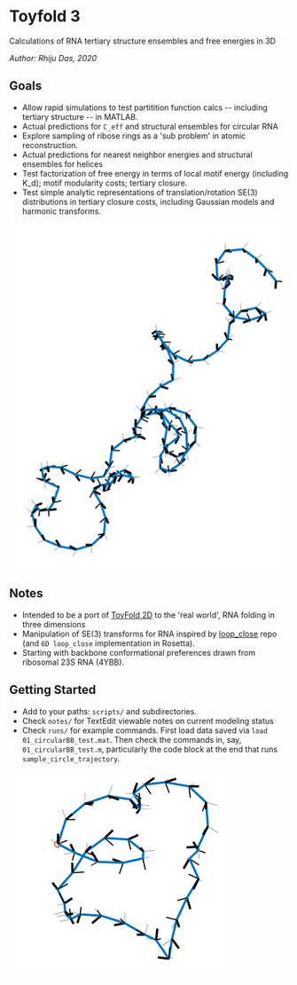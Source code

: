 # Toyfold 3
Calculations of RNA tertiary structure ensembles and free energies in 3D

_Author: Rhiju Das, 2020_

## Goals
* Allow rapid simulations to test partitition function calcs -- including tertiary structure -- in MATLAB.
* Actual predictions for `C_eff` and structural ensembles for circular RNA
* Explore sampling of ribose rings as a 'sub problem' in atomic reconstruction.
* Actual predictions for nearest neighbor energies and structural ensembles for helices
* Test factorization of free energy in terms of local motif energy (including K_d); motif modularity costs; tertiary closure.
* Test simple analytic representations of translation/rotation SE(3) distributions in tertiary closure costs, including Gaussian models and harmonic transforms.

![Example trace of random conformation](notes/01_ToyFold3D_NOTES.rtfd/Screen%20Shot%202020-05-25%20at%2012.13.29%20PM.png)

## Notes
* Intended to be a port of [ToyFold 2D](https://github.com/rhiju/toyfold2_rhiju/) to the 'real world', RNA folding in three dimensions
* Manipulation of SE(3) transforms for RNA inspired by [loop_close](https://github.com/rhiju/loop_close) repo (and `6D loop_close` implementation in Rosetta). 
* Starting with backbone conformational preferences drawn from ribosomal 23S RNA (4YBB).

## Getting Started
* Add to your paths: `scripts/` and subdirectories.
* Check `notes/` for TextEdit viewable notes on current modeling status
* Check `runs/` for example commands. First load data saved via `load 01_circularBB_test.mat`. Then check the commands in, say, `01_circularBB_test.m`, particularly the code block at the end that runs `sample_circle_trajectory`. 

![Example of a circular RNA trace](notes/01_ToyFold3D_NOTES.rtfd/Screen%20Shot%202020-05-25%20at%203.26.51%20PM.png)


